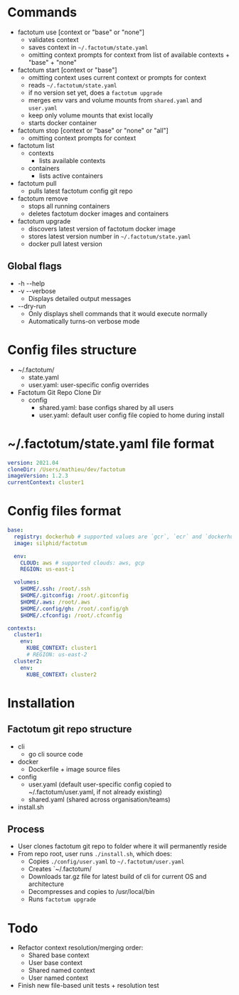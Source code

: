 # Commands

- factotum use [context or "base" or "none"]
  - validates context
  - saves context in `~/.factotum/state.yaml`
  - omitting context prompts for context from list of available contexts + "base" + "none"
- factotum start [context or "base"]
  - omitting context uses current context or prompts for context
  - reads `~/.factotum/state.yaml`
  - if no version set yet, does a `factotum upgrade`
  - merges env vars and volume mounts from `shared.yaml` and `user.yaml`
  - keep only volume mounts that exist locally
  - starts docker container
- factotum stop [context or "base" or "none" or "all"]
  - omitting context prompts for context
- factotum list
  - contexts
    - lists available contexts
  - containers
    - lists active containers
- factotum pull
  - pulls latest factotum config git repo
- factotum remove
  - stops all running containers
  - deletes factotum docker images and containers
- factotum upgrade
  - discovers latest version of factotum docker image
  - stores latest version number in `~/.factotum/state.yaml`
  - docker pull latest version

## Global flags

- -h --help
- -v --verbose
  - Displays detailed output messages
- --dry-run
  - Only displays shell commands that it would execute normally
  - Automatically turns-on verbose mode

# Config files structure

- ~/.factotum/
  - state.yaml
  - user.yaml: user-specific config overrides
- Factotum Git Repo Clone Dir
  - config
    - shared.yaml: base configs shared by all users
    - user.yaml: default user config file copied to home during install

# ~/.factotum/state.yaml file format

```yaml
version: 2021.04
cloneDir: /Users/mathieu/dev/factotum
imageVersion: 1.2.3
currentContext: cluster1
```

# Config files format

```yaml
base:
  registry: dockerhub # supported values are `gcr`, `ecr` and `dockerhub`
  image: silphid/factotum

  env:
    CLOUD: aws # supported clouds: aws, gcp
    REGION: us-east-1

  volumes:
    $HOME/.ssh: /root/.ssh
    $HOME/.gitconfig: /root/.gitconfig
    $HOME/.aws: /root/.aws
    $HOME/.config/gh: /root/.config/gh
    $HOME/.cfconfig: /root/.cfconfig

contexts:
  cluster1:
    env:
      KUBE_CONTEXT: cluster1
      # REGION: us-east-2
  cluster2:
    env:
      KUBE_CONTEXT: cluster2
```

# Installation

## Factotum git repo structure

- cli
  - go cli source code
- docker
  - Dockerfile + image source files
- config
  - user.yaml (default user-specific config copied to ~/.factotum/user.yaml, if not already existing)
  - shared.yaml (shared across organisation/teams)
- install.sh

## Process

- User clones factotum git repo to folder where it will permanently reside
- From repo root, user runs `./install.sh`, which does:
  - Copies `./config/user.yaml` to `~/.factotum/user.yaml`
  - Creates `~/.factotum/
  - Downloads tar.gz file for latest build of cli for current OS and architecture
  - Decompresses and copies to /usr/local/bin
  - Runs `factotum upgrade`

# Todo

- Refactor context resolution/merging order:
  - Shared base context
  - User base context
  - Shared named context
  - User named context
- Finish new file-based unit tests + resolution test
